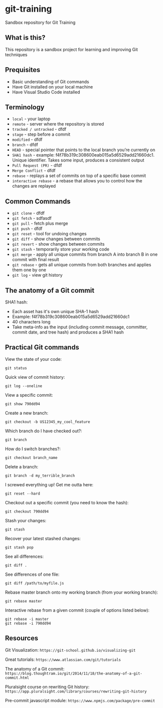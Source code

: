 # git-training

Sandbox repository for Git Training

## What is this?

This repository is a sandbox project for learning and improving Git techniques

## Prequisites

- Basic understanding of Git commands
- Have Git installed on your local machine
- Have Visual Studio Code installed

## Terminology

- `local` - your laptop
- `remote` - server where the repository is stored
- `tracked / untracked` - dfdf
- `stage` - step before a commit
- `modified` - dfdf
- `branch` - dfdf
- `HEAD` - special pointer that points to the local branch you’re currently on
- `SHA1 hash` - example: f4f78b319c308600eab015a5d6529add21660dc1. Unique identifier. Takes some input, produces a consistent output
- `Pull Request (PR)` - dfdf
- `Merge Conflict` - dfdf
- `rebase` - replays a set of commits on top of a specific base commit
- `interactive rebase` - a rebase that allows you to control how the changes are replayed

## Common Commands

- `git clone` - dfdf
- `git fetch` - sdfasdf
- `git pull` - fetch plus merge
- `git push` - dfdf
- `git reset` - tool for undoing changes
- `git diff` - show changes between commits
- `git revert` - show changes between commits
- `git stash` - temporarily store your working code
- `git merge` - apply all unique commits from branch A into branch B in one commit with final result
- `git rebase` - gets all unique commits from both branches and applies them one by one
- `git log` - view git history

## The anatomy of a Git commit

SHA1 hash:

- Each asset has it's own unique SHA-1 hash
- Example: f4f78b319c308600eab015a5d6529add21660dc1
- 40 characters long
- Take meta-info as the input (including commit message, committer, commit date, and tree hash) and produces a SHA1 hash

## Practical Git commands

View the state of your code:

```
git status
```

Quick view of commit history:

```
git log --oneline
```

View a specific commit:

```
git show 790dd94
```

Create a new branch:

```
git checkout -b US12345_my_cool_feature
```

Which branch do I have checked out?:

```
git branch
```

How do I switch branches?:

```
git checkout branch_name
```

Delete a branch:

```
git branch -d my_terrible_branch
```

I screwed everything up! Get me outta here:

```
git reset --hard
```

Checkout out a specific commit (you need to know the hash):

```
git checkout 790dd94
```

Stash your changes:

```
git stash
```

Recover your latest stashed changes:

```
git stash pop
```

See all differences:

```
git diff .
```

See differences of one file:

```
git diff /path/to/myfile.js
```

Rebase master branch onto my working branch (from your working branch):

```
git rebase master
```

Interactive rebase from a given commit (couple of options listed below):

```
git rebase -i master
git rebase -i 790dd94
```

## Resources

Git Visualization: `https://git-school.github.io/visualizing-git`

Great tutorials: `https://www.atlassian.com/git/tutorials`

The anatomy of a Git commit: `https://blog.thoughtram.io/git/2014/11/18/the-anatomy-of-a-git-commit.html`

Pluralsight course on rewriting Git history: `https://app.pluralsight.com/library/courses/rewriting-git-history`

Pre-commit javascript module: `https://www.npmjs.com/package/pre-commit`